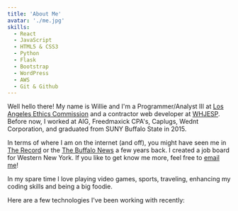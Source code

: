 ```yaml
---
title: 'About Me'
avatar: './me.jpg'
skills:
  - React
  - JavaScript
  - HTML5 & CSS3
  - Python
  - Flask
  - Bootstrap
  - WordPress
  - AWS
  - Git & Github
---
```


Well hello there! My name is Willie and I'm a Programmer/Analyst III at [Los Angeles Ethics Commission](https://ethics.lacity.org) and a contractor web developer at [WHJESP](http://whjsc.org/). Before now, I worked at AIG, Freedmaxick CPA's, Caplugs, Wednt Corporation, and graduated from SUNY Buffalo State in 2015.

In terms of where I am on the internet (and off), you might have seen me in [The Record](https://buffstaterecord.com/6278/culture/alum-helps-students-find-jobs-with-new-website/) or the [The Buffalo News](https://buffalonews.com/2015/11/18/on-the-record-nov-19-2015/) a few years back. I created a job board for Western New York. If you like to get know me more, feel free to [email me](mailto:williejones005@gmail.com)!

In my spare time I love playing video games, sports, traveling, enhancing my coding skills and being a big foodie.

Here are a few technologies I've been working with recently:
